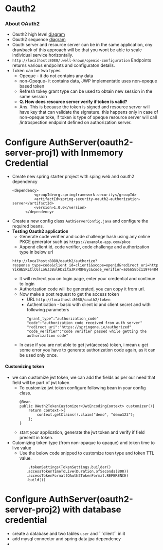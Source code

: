 # Oauth2

### About OAuth2
- Oauth2 high level [diagram](/spring_security/Spring_Oauth2/oauth2_highlevel_diagram.jpg)
- Oauth2 sequence [diagram](/spring_security/Spring_Oauth2/oauth2_sequence_diagram.jpg)
- Oauth server and resource server can be in the same application, ony drawback of this approach will be that you wont be able to scale individual service horizontally.
- ```http://localhost:8080/.well-known/openid-configuration``` Endpoints returns various endpoints and configuraton details.
- Token can be two types
  - Opeque - it do not contains any data
  - non-Opeque- it contains data, JWP implementatio uses non-opeque based token
  - Refresh tokey grant type can be used to obtain new session in the same session
  - <b>Q. How does resource server verify if token is valid? </b>
  - Ans. This is because the token is signed and resource server will have key that can validate the signature. this happens only in case of non-opeque toke, if token is type of opeque resource server will call /introspection endpoint defined on authorization server.

# Configure AuthServer(oauth2-server-proj1) with Inmemory Credential

- Create new spring starter project with sping web and oauth2 dependency
  ```
  <dependency>
			<groupId>org.springframework.security</groupId>
			<artifactId>spring-security-oauth2-authorization-server</artifactId>
			<version>1.0.0</version>
		</dependency>
  ```
- Create a new config class ```AuthServerConfig.java``` and configure the required beans.
- <b>Testing Oauth2 application</b>
  - Generate code verifier and code challenge hash using any online PKCE generator such as ```https://example-app.com/pkce```
  - Append client id, code verifier, code challenge and authorization type in below url
   ```
   http://localhost:8080/oauth2/authorize?response_type=code&client_id=client1&scope=openid&redirect_uri=https://springone.io/authorized&code_challenge=y3jlyQ-YikWE5KLClCGlLoGJ3BulHDZitaJK7MQFByc&code_verifier=a06658bc1197e48494b6305e4ad074c8c08e1b22b316e2c1c5eb0562&code_challenge_method=S256

   ```
  - It will redirect you on login page, enter your credential and continue to login
  - Authorization code will be generated, you can copy it from url.
  - Now make a post request to get the access token
    - URL ```http://localhost:8080/oauth2/token```
    - Authentication - basic with client id and client secret and with following parameters
      ```
      "grant_type":"authorization_code"
      "code":"authorization code received from auth server"
      "redirect_uri":"https://springone.io/authorized"
      "code_verifier":"code verifier passed while getting the authorization code"
      ```
  - In case if you are not able to get jwt(access) token, i mean u get some error you have to generate authorization code again, as it can be used only once.
   
#### Customizing  token
- we can customize jwt token, we can add the fields as per our need that field will be part of jwt token.
  - To customize jwt token configure following bean in your config class.
    ```
  	@Bean
	public OAuth2TokenCustomizer<JwtEncodingContext> customizer(){
		return context->{
			context.getClaims().claim("demo", "demo123");
		};
	}
    ```
  - start your application, generate the jwt token and verify if field present in token.
- Cutomizing token type (from non-opaque to opaque) and token time to live value
  - Use the below code snipped to customize toen type and token TTL value.
    ```
    	.tokenSettings(TokenSettings.builder()
	   .accessTokenTimeToLive(Duration.ofSeconds(800))
	   .accessTokenFormat(OAuth2TokenFormat.REFERENCE)
	   .build())
    ```
# Configure AuthServer(oauth2-server-proj2) with database credential
- create a database and two tables ```user``` and ```client`` in it
- add mysql connector and spring data jpa dependency
- 
